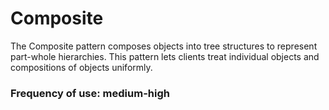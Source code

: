 # Composite

The Composite pattern composes objects into tree structures to represent part-whole hierarchies.
This pattern lets clients treat individual objects and compositions of objects uniformly.

### Frequency of use: medium-high